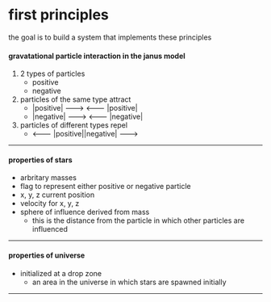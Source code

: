 # first principles
the goal is to build a system that implements these principles


#### gravatational particle interaction in the janus model
1. 2 types of particles
   * positive
   * negative
2. particles of the same type attract
   * |positive| ---> <--- |positive|
   * |negative| ---> <--- |negative|
3. particles of different types repel
   * <--- |positive||negative| --->
---

#### properties of stars
* arbritary masses
* flag to represent either positive or negative particle
* x, y, z current position
* velocity for x, y, z
* sphere of influence derived from mass
  * this is the distance from the particle in which other particles are influenced
---

#### properties of universe
* initialized at a drop zone
  * an area in the universe in which stars are spawned initially
---

